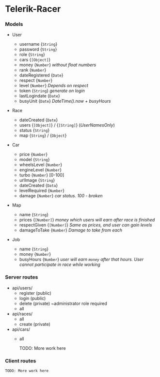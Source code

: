 # Telerik-Racer
### Models
* User
  * username {`String`}
  * password {`String`}
  * role {`String`}
  * cars {`[Object]`}
  * money {`Number`} _without float numbers_
  * rank {`Number`}
  * dateRegistered {`Date`}
  * respect {`Number`}
  * level {`Number`} _Depends on respect_
  * token {`String`} _generate on login_
  * lastLogindate {`Date`}
  * busyUnit {`Date`} _DateTime().now + busyHours_
  
* Race
  * dateCreated {`Date`}
  * users {`[Object]`} / {`[String]`} (_UserNamesOnly_)
  * status {`String`}
  * map {`String`} / {`Object`}
  
* Car
  * price {`Number`}
  * model {`String`}
  * wheelsLevel {`Number`}
  * engineLevel {`Number`}
  * turbo {`Number`} [0-100]
  * urlImage {`String`}
  * dateCreated {`Data`}
  * levelRequired {`Number`}
  * damage {`Number`} _car status. 100 - broken_
  
* Map
  * name {`String`}
  * prices {`[Number]`} _money which users will earn after race is finished_
  * respectGiven {`[Number]`} _Same as prices, and user can gain levels_
  * damageToTake {`Number`} _Damage to take from each_
  
* Job
  * name {`String`}
  * money {`Number`}
  * busyHours {`Number`} _user will earn `money` after that hours. User cannot participate in race while working_
        
### Server routes
* api/users/
  * register (public)
  * login (public)
  * delete (private) ~administrator role required
  * all
* api/races/
  * all
  * create (private)
* api/cars/
  * all
        
    TODO: More work here
### Client routes
    TODO: More work here
